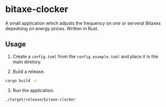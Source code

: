 # bitaxe-clocker
A small application which adjusts the frequency on one or serveral Bitaxes depedning on energy prices. Written in Rust.

## Usage
1) Create a `config.toml` from the `config.example.toml` and place it in the main diretory.

2) Build a release.

```bash
cargo build -r
```

3) Run the application.

```bash
./target/release/bitaxe-clocker
```
